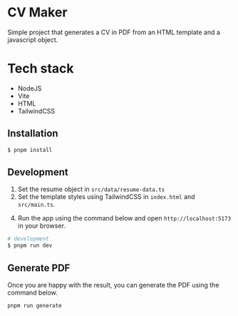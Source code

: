 # CV Maker

Simple project that generates a CV in PDF from an HTML template and a javascript object.

# Tech stack

- NodeJS
- Vite
- HTML
- TailwindCSS

## Installation

```bash
$ pnpm install
```

## Development

1. Set the resume object in `src/data/resume-data.ts`
2. Set the template styles using TailwindCSS in `index.html` and `src/main.ts`.
<!-- 3. You are able to use more than one language, just add -->
4. Run the app using the command below and open `http://localhost:5173` in your browser.

```bash
# development
$ pnpm run dev
```

## Generate PDF

Once you are happy with the result, you can generate the PDF using the command below.

```bash
pnpm run generate
```

